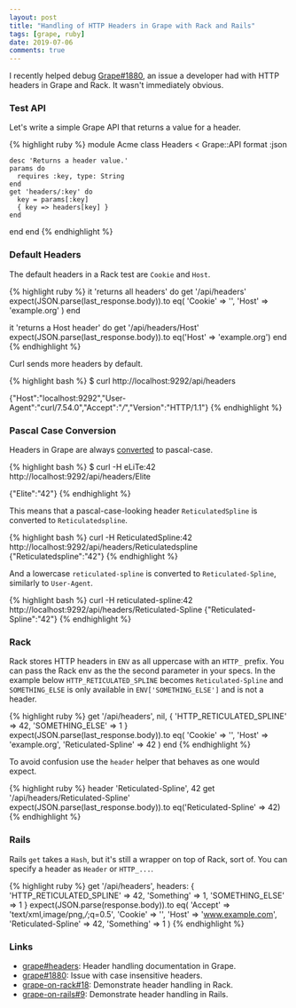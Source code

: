 ```yaml
---
layout: post
title: "Handling of HTTP Headers in Grape with Rack and Rails"
tags: [grape, ruby]
date: 2019-07-06
comments: true
---
```

I recently helped debug [Grape#1880](https://github.com/ruby-grape/grape/issues/1880), an issue a developer had with HTTP headers in Grape and Rack. It wasn't immediately obvious.

### Test API

Let's write a simple Grape API that returns a value for a header.

{% highlight ruby %}
module Acme
  class Headers < Grape::API
    format :json

    desc 'Returns a header value.'
    params do
      requires :key, type: String
    end
    get 'headers/:key' do
      key = params[:key]
      { key => headers[key] }
    end
  end
end
{% endhighlight %}

### Default Headers

The default headers in a Rack test are `Cookie` and `Host`. 

{% highlight ruby %}
  it 'returns all headers' do
    get '/api/headers'
    expect(JSON.parse(last_response.body)).to eq(
      'Cookie' => '',
      'Host' => 'example.org'
    )
  end

  it 'returns a Host header' do
    get '/api/headers/Host'
    expect(JSON.parse(last_response.body)).to eq('Host' => 'example.org')
  end
{% endhighlight %}

Curl sends more headers by default.

{% highlight bash %}
$ curl http://localhost:9292/api/headers

{"Host":"localhost:9292","User-Agent":"curl/7.54.0","Accept":"*/*","Version":"HTTP/1.1"}
{% endhighlight %}

### Pascal Case Conversion

Headers in Grape are always [converted](https://github.com/ruby-grape/grape/commit/f6f585ea6cc720e779a37f756b9e9cda4786dad2) to pascal-case.

{% highlight bash %}
$ curl -H eLiTe:42 http://localhost:9292/api/headers/Elite

{"Elite":"42"}
{% endhighlight %}

This means that a pascal-case-looking header `ReticulatedSpline` is converted to `Reticulatedspline`.

{% highlight bash %}
curl -H ReticulatedSpline:42 http://localhost:9292/api/headers/Reticulatedspline
{"Reticulatedspline":"42"}
{% endhighlight %}

And a lowercase `reticulated-spline` is converted to `Reticulated-Spline`, similarly to `User-Agent`.

{% highlight bash %}
curl -H reticulated-spline:42 http://localhost:9292/api/headers/Reticulated-Spline 
{"Reticulated-Spline":"42"}
{% endhighlight %}

### Rack

Rack stores HTTP headers in `ENV` as all uppercase with an `HTTP_` prefix. You can pass the Rack env as the the second parameter in your specs. In the example below `HTTP_RETICULATED_SPLINE` becomes `Reticulated-Spline` and `SOMETHING_ELSE` is only available in `ENV['SOMETHING_ELSE']` and is not a header. 

{% highlight ruby %}
get '/api/headers', nil, { 
  'HTTP_RETICULATED_SPLINE' => 42, 
  'SOMETHING_ELSE' => 1 
}
expect(JSON.parse(last_response.body)).to eq(
  'Cookie' => '', 
  'Host' => 'example.org', 
  'Reticulated-Spline' => 42
)
end
{% endhighlight %}

To avoid confusion use the `header` helper that behaves as one would expect.

{% highlight ruby %}
header 'Reticulated-Spline', 42
get '/api/headers/Reticulated-Spline'
expect(JSON.parse(last_response.body)).to eq('Reticulated-Spline' => 42)
{% endhighlight %}

### Rails

Rails `get` takes a `Hash`, but it's still a wrapper on top of Rack, sort of. You can specify a header as `Header` or `HTTP_...`.

{% highlight ruby %}
get '/api/headers', headers: {
  'HTTP_RETICULATED_SPLINE' => 42,
  'Something' => 1,
  'SOMETHING_ELSE' => 1
}
expect(JSON.parse(response.body)).to eq(
  'Accept' => 'text/xml,image/png,*/*;q=0.5',
  'Cookie' => '',
  'Host' => 'www.example.com',
  'Reticulated-Spline' => 42,
  'Something' => 1
)
{% endhighlight %}

### Links

* [grape#headers](https://github.com/ruby-grape/grape#headers): Header handling documentation in Grape.
* [grape#1880](https://github.com/ruby-grape/grape/issues/1880): Issue with case insensitive headers.
* [grape-on-rack#18](https://github.com/ruby-grape/grape-on-rack/pull/18): Demonstrate header handling in Rack.
* [grape-on-rails#9](https://github.com/ruby-grape/grape-on-rails/pull/9): Demonstrate header handling in Rails.
